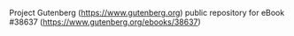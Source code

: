 Project Gutenberg (https://www.gutenberg.org) public repository for eBook #38637 (https://www.gutenberg.org/ebooks/38637)
